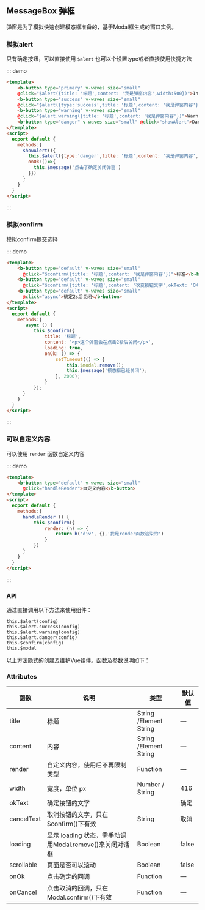 ## MessageBox 弹框

弹窗是为了模拟快速创建模态框准备的，基于Modal框生成的窗口实例。


### 模拟alert

只有确定按钮，可以直接使用 `$alert` 也可以个设置type或者直接使用快捷方法

::: demo
```html
<template>
    <b-button type="primary" v-waves size="small" 
    @click="$alert({title: '标题',content: '我是弹窗内容',width:500})">Info</b-button>
    <b-button type="success" v-waves size="small" 
    @click="$alert({type:'success',title: '标题',content: '我是弹窗内容'})">Success</b-button>
    <b-button type="warning" v-waves size="small" 
    @click="$alert.warning({title: '标题',content: '我是弹窗内容'})">Warning</b-button>
    <b-button type="danger" v-waves size="small" @click="showAlert">Danger</b-button>
</template>
<script>
  export default {
    methods:{
      showAlert(){
        this.$alert({type:'danger',title: '标题',content: '我是弹窗内容',
        onOk:()=>{
          this.$message('点击了确定关闭弹窗')
        }})
      }
    }
  }
</script>
```
:::

### 模拟confirm

模拟confirm提交选择

::: demo
```html
<template>
    <b-button type="default" v-waves size="small" 
      @click="$confirm({title: '标题',content: '我是弹窗内容'})">标准</b-button>
    <b-button type="default" v-waves size="small" 
      @click="$confirm({title: '标题',content: '改变按钮文字',okText: 'OK',cancelText: 'Cancel'})">改变按钮文字</b-button>
    <b-button type="default" v-waves size="small" 
      @click="async">确定2s后关闭</b-button>
</template>
<script>
  export default {
    methods:{
       async () {
          this.$confirm({
              title: '标题',
              content: '<p>这个弹窗会在点击2秒后关闭</p>',
              loading: true,
              onOk: () => {
                  setTimeout(() => {
                      this.$modal.remove();
                      this.$message('模态框已经关闭');
                  }, 2000);
              }
          });
      }
    }
  }
</script>
```
:::

### 可以自定义内容

可以使用 `render` 函数自定义内容

::: demo
```html
<template>
    <b-button type="default" v-waves size="small" 
      @click="handleRender">自定义内容</b-button>
</template>
<script>
  export default {
    methods:{
      handleRender () {
          this.$confirm({
              render: (h) => {
                  return h('div', {},'我是render函数渲染的')
              }
          })
      }
    }
  }
</script>
```
:::

### API

通过直接调用以下方法来使用组件：

    this.$alert(config)
    this.$alert.success(config)
    this.$alert.warning(config)
    this.$alert.danger(config)
    this.$confirm(config)
    this.$modal
    
以上方法隐式的创建及维护Vue组件。函数及参数说明如下：

### Attributes

| 函数      | 说明    |  类型      | 默认值      |
|---------- |-------- |---------- |---------|
| title     |  标题   | String /Element String  | —  |
| content  |  内容   | String /Element String  | —  |
| render  |  自定义内容，使用后不再限制类型   | Function  | —  |
| width  |  宽度，单位 px   | Number / String  |  416  |
| okText  |  确定按钮的文字   |   | 确定 |
| cancelText  |  取消按钮的文字，只在$confirm()下有效   | String  |取消  |
| loading  |  显示 loading 状态，需手动调用Modal.remove()来关闭对话框   | Boolean  | false  |
| scrollable  |  页面是否可以滚动   | Boolean  | false  |
| onOk  |  点击确定的回调   |Function  | —  |
| onCancel  |  点击取消的回调，只在Modal.confirm()下有效   | Function  | —  |
